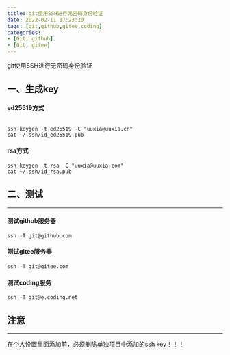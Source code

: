 ```yaml
---
title: git使用SSH进行无密码身份验证
date: 2022-02-11 17:23:20
tags: [git,github,gitee,coding]
categories:
- [Git, github]
- [Git, gitee]
---
```


git使用SSH进行无密码身份验证
<!--more-->

## 一、生成key

#### ed25519方式

```

ssh-keygen -t ed25519 -C "uuxia@uuxia.cn"
cat ~/.ssh/id_ed25519.pub

```

#### rsa方式
```
ssh-keygen -t rsa -C "uuxia@uuxia.com"
cat ~/.ssh/id_rsa.pub
```

## 二、测试
---
#### 测试github服务器
```
ssh -T git@github.com
```
#### 测试gitee服务器
```
ssh -T git@gitee.com
```
#### 测试coding服务
```
ssh -T git@e.coding.net
```

## 注意
---
在个人设置里面添加前，必须删除单独项目中添加的ssh key！！！
